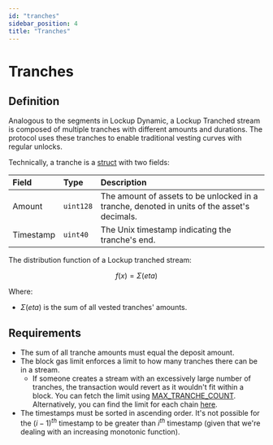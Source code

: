 ```yaml
---
id: "tranches"
sidebar_position: 4
title: "Tranches"
---
```


# Tranches

## Definition

Analogous to the segments in Lockup Dynamic, a Lockup Tranched stream is composed of multiple tranches with different
amounts and durations. The protocol uses these tranches to enable traditional vesting curves with regular unlocks.

Technically, a tranche is a [struct](/contracts/v2/reference/core/types/library.LockupTranched#tranche) with two fields:

| Field     | Type      | Description                                                                                 |
| :-------- | :-------- | :------------------------------------------------------------------------------------------ |
| Amount    | `uint128` | The amount of assets to be unlocked in a tranche, denoted in units of the asset's decimals. |
| Timestamp | `uint40`  | The Unix timestamp indicating the tranche's end.                                            |

The distribution function of a Lockup tranched stream:

$$
f(x) = \Sigma(eta)
$$

Where:

- $\Sigma(eta)$ is the sum of all vested tranches' amounts.

## Requirements

- The sum of all tranche amounts must equal the deposit amount.
- The block gas limit enforces a limit to how many tranches there can be in a stream.
  - If someone creates a stream with an excessively large number of tranches, the transaction would revert as it
    wouldn't fit within a block. You can fetch the limit using
    [MAX_TRANCHE_COUNT](/contracts/v2/reference/core/contract.SablierV2LockupTranched#max_tranche_count). Alternatively,
    you can find the limit for each chain
    [here](https://github.com/sablier-labs/v2-core/blob/main/script/Base.s.sol#L90-L131).
- The timestamps must be sorted in ascending order. It's not possible for the $(i-1)^{th}$ timestamp to be greater than
  $i^{th}$ timestamp (given that we're dealing with an increasing monotonic function).
